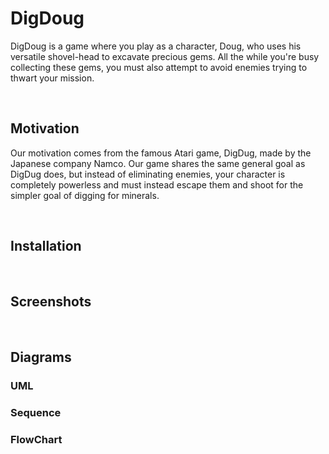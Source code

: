 # DigDoug
<p>DigDoug is a game where you play as a character, Doug, who uses his versatile shovel-head to excavate precious gems. All the while you're busy collecting these gems, you must also attempt to avoid enemies trying to thwart your mission.</p>

<br>

## Motivation
<p>Our motivation comes from the famous Atari game, DigDug, made by the Japanese company Namco. Our game shares the same general goal as DigDug does, but instead of eliminating enemies, your character is completely powerless and must instead escape them and shoot for the simpler goal of digging for minerals. </p>

<br>

## Installation

<br>

## Screenshots

<br>

## Diagrams

### UML

### Sequence

### FlowChart
